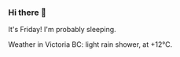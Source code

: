 ### Hi there :wave:

It's Friday! I'm probably sleeping.

Weather in Victoria BC: light rain shower, at +12°C.

